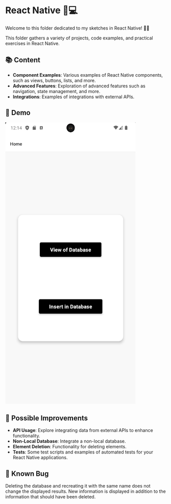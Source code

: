 # React Native 📱💻

Welcome to this folder dedicated to my sketches in React Native! 🎨📝

This folder gathers a variety of projects, code examples, and practical exercises in React Native.

## 📚 Content

- **Component Examples**: Various examples of React Native components, such as views, buttons, lists, and more.
- **Advanced Features**: Exploration of advanced features such as navigation, state management, and more.
- **Integrations**: Examples of integrations with external APIs.

## 🎥 Demo

[![Demo](assets/images/imgdemo.png "Click to see the video")](https://youtu.be/BEHCjWC9OX4)

## 🌱 Possible Improvements

- **API Usage**: Explore integrating data from external APIs to enhance functionality.
- **Non-Local Database**: Integrate a non-local database.
- **Element Deletion**: Functionality for deleting elements.
- **Tests**: Some test scripts and examples of automated tests for your React Native applications.

## 🐞 Known Bug

Deleting the database and recreating it with the same name does not change the displayed results. New information is displayed in addition to the information that should have been deleted.
